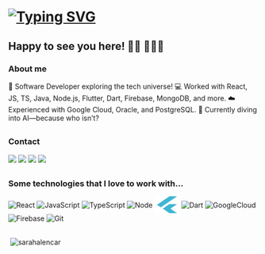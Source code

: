 <h1><a href="https://git.io/typing-svg"><img src="https://readme-typing-svg.demolab.com?font=Fira+Code&weight=500&size=30&duration=4000&pause=1000&color=9cbff6&width=435&lines=Hi!+I'm+Sarah+Alencar" alt="Typing SVG" /></a></h1>

<h2>
<p>
Happy to see you here! 👋🏻 👩🏼‍💻 <br/>
</p>
</h2>
<h3>
  About me
</h3>
<p>
🚀 Software Developer exploring the tech universe!
💻 Worked with React, JS, TS, Java, Node.js, Flutter, Dart, Firebase, MongoDB, and more.
☁️ Experienced with Google Cloud, Oracle, and PostgreSQL.
🤖 Currently diving into AI—because who isn’t? <br>                        
</p>
  
##
<h3>
  Contact 
</h3>
  
<div>
  <a href="https://www.linkedin.com/in/sarahbezerra" target="_blank"><img src="https://img.shields.io/badge/-LinkedIn-%230077B5?style=for-the-badge&logo=linkedin&logoColor=white" target="_blank"></a> 
  <a href="https://instagram.com/sarahcalbez" target="_blank"><img src="https://img.shields.io/badge/-Instagram-%23E4405F?style=for-the-badge&logo=instagram&logoColor=white" target="_blank"></a>
  <a href="https://discordapp.com/users/Sarahcalbez#6667" target="_blank"><img src="https://img.shields.io/badge/Discord-7289DA?style=for-the-badge&logo=discord&logoColor=white" target="_blank"></a> 
  <a href = "mailto:sarah.petrola@gmail.com"><img src="https://img.shields.io/badge/-Gmail-%23333?style=for-the-badge&logo=gmail&logoColor=white" target="_blank"></a>
</div>

  ##
<div style="display: inline_block">
  <h3>
    Some technologies that I love to work with...
  </h3>
  <img align="center" alt="React" height="34" width="50" src="https://cdn.jsdelivr.net/gh/devicons/devicon@latest/icons/react/react-original.svg" />
  <img align="center" alt="JavaScript" height="34" width="50" src="https://cdn.jsdelivr.net/gh/devicons/devicon@latest/icons/javascript/javascript-original.svg" />
  <img align="center" alt="TypeScript" height="34" width="50" src="https://cdn.jsdelivr.net/gh/devicons/devicon@latest/icons/typescript/typescript-original.svg" />
  <img align="center" alt="Node" height="34" width="50" src="https://cdn.jsdelivr.net/gh/devicons/devicon@latest/icons/nodejs/nodejs-original.svg" />
  <img align="center" alt="Flutter" height="34" width="50" src="https://raw.githubusercontent.com/devicons/devicon/master/icons/flutter/flutter-plain.svg">
  <img align="center" alt="Dart" height="34" width="50" src="https://cdn.jsdelivr.net/gh/devicons/devicon/icons/dart/dart-original.svg">
  <img align="center" alt="GoogleCloud" height="34" width="50" src="https://cdn.jsdelivr.net/gh/devicons/devicon@latest/icons/googlecloud/googlecloud-original.svg" />
  <img align="center" alt="Firebase" height="34" width="50" src="https://cdn.jsdelivr.net/gh/devicons/devicon@latest/icons/firebase/firebase-original.svg" />


  <img align="center" alt="Git" height="34" width="50" src="https://cdn.jsdelivr.net/gh/devicons/devicon/icons/git/git-original.svg" />
</div>
  
##

<p>&nbsp;<img align="center" src="https://github-readme-stats.vercel.app/api?username=sarahcalbez&show_icons=true&locale=en" alt="sarahalencar" /></p>

